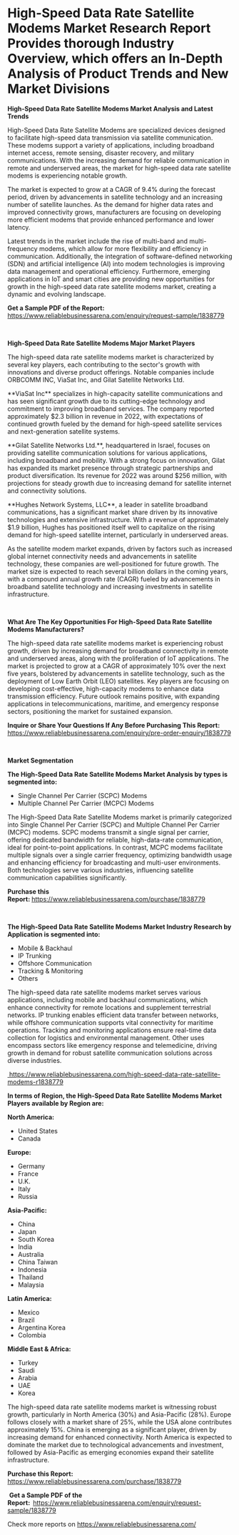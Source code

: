 <p><h1>High-Speed Data Rate Satellite Modems Market Research Report Provides thorough Industry Overview, which offers an In-Depth Analysis of Product Trends and New Market Divisions</h1></p><p><strong>High-Speed Data Rate Satellite Modems Market Analysis and Latest Trends</strong></p>
<p><p>High-Speed Data Rate Satellite Modems are specialized devices designed to facilitate high-speed data transmission via satellite communication. These modems support a variety of applications, including broadband internet access, remote sensing, disaster recovery, and military communications. With the increasing demand for reliable communication in remote and underserved areas, the market for high-speed data rate satellite modems is experiencing notable growth.</p><p>The market is expected to grow at a CAGR of 9.4% during the forecast period, driven by advancements in satellite technology and an increasing number of satellite launches. As the demand for higher data rates and improved connectivity grows, manufacturers are focusing on developing more efficient modems that provide enhanced performance and lower latency.</p><p>Latest trends in the market include the rise of multi-band and multi-frequency modems, which allow for more flexibility and efficiency in communication. Additionally, the integration of software-defined networking (SDN) and artificial intelligence (AI) into modem technologies is improving data management and operational efficiency. Furthermore, emerging applications in IoT and smart cities are providing new opportunities for growth in the high-speed data rate satellite modems market, creating a dynamic and evolving landscape.</p></p>
<p><strong>Get a Sample PDF of the Report:&nbsp;</strong> <a href="https://www.reliablebusinessarena.com/enquiry/request-sample/1838779?utm_campaign=1891&utm_medium=2&utm_source=Github&utm_content=ia&utm_term=13022025&utm_id=high-speed-data-rate-satellite-modems">https://www.reliablebusinessarena.com/enquiry/request-sample/1838779</a></p>
<p>&nbsp;</p>
<p><strong>High-Speed Data Rate Satellite Modems Major Market Players</strong></p>
<p><p>The high-speed data rate satellite modems market is characterized by several key players, each contributing to the sector's growth with innovations and diverse product offerings. Notable companies include ORBCOMM INC, ViaSat Inc, and Gilat Satellite Networks Ltd.</p><p>**ViaSat Inc** specializes in high-capacity satellite communications and has seen significant growth due to its cutting-edge technology and commitment to improving broadband services. The company reported approximately $2.3 billion in revenue in 2022, with expectations of continued growth fueled by the demand for high-speed satellite services and next-generation satellite systems.</p><p>**Gilat Satellite Networks Ltd.**, headquartered in Israel, focuses on providing satellite communication solutions for various applications, including broadband and mobility. With a strong focus on innovation, Gilat has expanded its market presence through strategic partnerships and product diversification. Its revenue for 2022 was around $256 million, with projections for steady growth due to increasing demand for satellite internet and connectivity solutions.</p><p>**Hughes Network Systems, LLC**, a leader in satellite broadband communications, has a significant market share driven by its innovative technologies and extensive infrastructure. With a revenue of approximately $1.9 billion, Hughes has positioned itself well to capitalize on the rising demand for high-speed satellite internet, particularly in underserved areas.</p><p>As the satellite modem market expands, driven by factors such as increased global internet connectivity needs and advancements in satellite technology, these companies are well-positioned for future growth. The market size is expected to reach several billion dollars in the coming years, with a compound annual growth rate (CAGR) fueled by advancements in broadband satellite technology and increasing investments in satellite infrastructure.</p></p>
<p>&nbsp;</p>
<p><strong>What Are The Key Opportunities For High-Speed Data Rate Satellite Modems Manufacturers?</strong></p>
<p><p>The high-speed data rate satellite modems market is experiencing robust growth, driven by increasing demand for broadband connectivity in remote and underserved areas, along with the proliferation of IoT applications. The market is projected to grow at a CAGR of approximately 10% over the next five years, bolstered by advancements in satellite technology, such as the deployment of Low Earth Orbit (LEO) satellites. Key players are focusing on developing cost-effective, high-capacity modems to enhance data transmission efficiency. Future outlook remains positive, with expanding applications in telecommunications, maritime, and emergency response sectors, positioning the market for sustained expansion.</p></p>
<p><strong>Inquire or Share Your Questions If Any Before Purchasing This Report:</strong> <a href="https://www.reliablebusinessarena.com/enquiry/pre-order-enquiry/1838779?utm_campaign=1891&utm_medium=2&utm_source=Github&utm_content=ia&utm_term=13022025&utm_id=high-speed-data-rate-satellite-modems">https://www.reliablebusinessarena.com/enquiry/pre-order-enquiry/1838779</a></p>
<p>&nbsp;</p>
<p><strong>Market Segmentation</strong></p>
<p><strong>The High-Speed Data Rate Satellite Modems Market Analysis by types is segmented into:</strong></p>
<p><ul><li>Single Channel Per Carrier (SCPC) Modems</li><li>Multiple Channel Per Carrier (MCPC) Modems</li></ul></p>
<p><p>The High-Speed Data Rate Satellite Modems market is primarily categorized into Single Channel Per Carrier (SCPC) and Multiple Channel Per Carrier (MCPC) modems. SCPC modems transmit a single signal per carrier, offering dedicated bandwidth for reliable, high-data-rate communication, ideal for point-to-point applications. In contrast, MCPC modems facilitate multiple signals over a single carrier frequency, optimizing bandwidth usage and enhancing efficiency for broadcasting and multi-user environments. Both technologies serve various industries, influencing satellite communication capabilities significantly.</p></p>
<p><strong>Purchase this Report:&nbsp;</strong><a href="https://www.reliablebusinessarena.com/purchase/1838779?utm_campaign=1891&utm_medium=2&utm_source=Github&utm_content=ia&utm_term=13022025&utm_id=high-speed-data-rate-satellite-modems">https://www.reliablebusinessarena.com/purchase/1838779</a></p>
<p>&nbsp;</p>
<p><strong>The High-Speed Data Rate Satellite Modems Market Industry Research by Application is segmented into:</strong></p>
<p><ul><li>Mobile & Backhaul</li><li>IP Trunking</li><li>Offshore Communication</li><li>Tracking & Monitoring</li><li>Others</li></ul></p>
<p><p>The high-speed data rate satellite modems market serves various applications, including mobile and backhaul communications, which enhance connectivity for remote locations and supplement terrestrial networks. IP trunking enables efficient data transfer between networks, while offshore communication supports vital connectivity for maritime operations. Tracking and monitoring applications ensure real-time data collection for logistics and environmental management. Other uses encompass sectors like emergency response and telemedicine, driving growth in demand for robust satellite communication solutions across diverse industries.</p></p>
<p><a href="https://www.reliablebusinessarena.com/high-speed-data-rate-satellite-modems-r1838779?utm_campaign=1891&utm_medium=2&utm_source=Github&utm_content=ia&utm_term=13022025&utm_id=high-speed-data-rate-satellite-modems">&nbsp;https://www.reliablebusinessarena.com/high-speed-data-rate-satellite-modems-r1838779</a></p>
<p><strong>In terms of Region, the High-Speed Data Rate Satellite Modems Market Players available by Region are:</strong></p>
<p>
    <p> <strong> North America: </strong>
        <ul>
            <li>United States</li>
            <li>Canada</li>
        </ul>
        </p> 
    <p> <strong> Europe: </strong>
        <ul>
            <li>Germany</li>
            <li>France</li>
            <li>U.K.</li>
            <li>Italy</li>
            <li>Russia</li>
        </ul>
        </p> 
    <p> <strong> Asia-Pacific: </strong>
        <ul>
            <li>China</li>
            <li>Japan</li>
            <li>South Korea</li>
            <li>India</li>
            <li>Australia</li>
            <li>China Taiwan</li>
            <li>Indonesia</li>
            <li>Thailand</li>
            <li>Malaysia</li>
        </ul>
        </p> 
    <p> <strong> Latin America: </strong>
        <ul>
            <li>Mexico</li>
            <li>Brazil</li>
            <li>Argentina Korea</li>
            <li>Colombia</li>
        </ul>
        </p> 
    <p> <strong> Middle East & Africa: </strong>
        <ul>
            <li>Turkey</li>
            <li>Saudi</li>
            <li>Arabia</li>
            <li>UAE</li>
            <li>Korea</li>
        </ul>
    </p>
    </p>
<p><p>The high-speed data rate satellite modems market is witnessing robust growth, particularly in North America (30%) and Asia-Pacific (28%). Europe follows closely with a market share of 25%, while the USA alone contributes approximately 15%. China is emerging as a significant player, driven by increasing demand for enhanced connectivity. North America is expected to dominate the market due to technological advancements and investment, followed by Asia-Pacific as emerging economies expand their satellite infrastructure.</p></p>
<p><strong>Purchase this Report: </strong><a href="https://www.reliablebusinessarena.com/purchase/1838779?utm_campaign=1891&utm_medium=2&utm_source=Github&utm_content=ia&utm_term=13022025&utm_id=high-speed-data-rate-satellite-modems">https://www.reliablebusinessarena.com/purchase/1838779</a></p>
<p>&nbsp;<strong>Get a Sample PDF of the Report:&nbsp;&nbsp;</strong><a href="https://www.reliablebusinessarena.com/enquiry/request-sample/1838779?utm_campaign=1891&utm_medium=2&utm_source=Github&utm_content=ia&utm_term=13022025&utm_id=high-speed-data-rate-satellite-modems">https://www.reliablebusinessarena.com/enquiry/request-sample/1838779</a></p>
<p><strong></strong></p>
<p>Check more reports on <a href="https://www.reliablebusinessarena.com/?utm_campaign=1891&utm_medium=2&utm_source=Github&utm_content=ia&utm_term=13022025&utm_id=high-speed-data-rate-satellite-modems">https://www.reliablebusinessarena.com/</a></p>